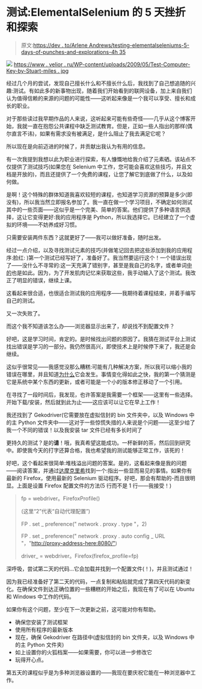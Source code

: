 # 测试:ElementalSelenium 的 5 天挫折和探索

> 原文:[https://dev . to/Arlene Andrews/testing-elementalseleniums-5-days-of-punches-and-explorations-4h 35](https://dev.to/arleneandrews/testing-elementalseleniums-5-days-of-frustrations-and-explorations-4h35)

[![](../Images/386318f46465e1be962a699641d291e2.png)](https://www.velior.ru/wp-content/uploads/2009/05/Test-Computer-Key-by-Stuart-Miles.jpg)
[https://www . velior . ru/WP-content/uploads/2009/05/Test-Computer-Key-by-Stuart-miles . jpg](https://www.velior.ru/wp-content/uploads/2009/05/Test-Computer-Key-by-Stuart-Miles.jpg)

经过几个月的尝试，发现自己擅长什么和不擅长什么后，我找到了自己想追随的兴趣:测试。有如此多的新事物出现，随着我们开始看到的联网设备，加上来自我们认为值得信赖的来源的问题的可能性——这听起来像是一个我可以享受、擅长和成长的职业。

对于那些读过我早期作品的人来说，这听起来可能有些奇怪——几乎从这个博客开始，我就一直在抱怨公共课程中缺乏测试教育。但是，正如一些人指出的那样(偶尔直言不讳)，如果有需求没有被满足，是什么阻止了我去满足它呢？

所以现在是向前迈进的时候了，并贡献出我认为有用的信息。

有一次我提到我想以此为职业进行探索，有人慷慨地给我介绍了元素硒。该站点不仅提供了测试技巧(如果您在 Selenium 中工作，您可能会喜欢这些技巧，并且文档是开放的)，而且还提供了一个免费的课程，让您了解它到底做了什么，以及如何做。

是啊！这个特殊的群体知道我喜欢较短的课程，也知道学习资源的预算是多少(即没有)，所以我当然立即报名参加了。我一直在做一个学习项目，不确定如何测试其中的一些页面——这似乎是一个完美、简单的答案。他们提供了多种语言供选择，这让它变得更好:我的应用程序是 Python，所以我选择它。已经建立了一个虚拟的环境——不妨养成好习惯。

只需要安装两件东西？这就更好了——我可以做好准备，随时出发。

经过一点介绍，以及寻找测试元素的技巧(并做笔记回去把这些添加到我的应用程序:脸红: )第一个测试已经写好了，准备好了。我当然要运行这个！一个错误出现了——没什么不寻常的:这一天充满了错别字，甚至是我自己的名字，或者单词<u>中的</u>也是如此。因为，为了开发肌肉记忆来获取这些，我手动输入了这个测试。我改正了明显的错误，继续上课。

这看起来很合适，也很适合测试我的应用程序——我期待着课程结束，并着手编写自己的测试。

又一次失败了。

而这个我不知道该怎么办——浏览器显示出来了，却说找不到配置文件？

好吧，这是学习时间，肯定的。是时候找出问题的原因了。我猜在测试平台上测试找出错误是学习的一部分。我仍然很高兴，即使技术上是时候停下来了，我还是会继续。

这似乎很常见——我感觉没那么糟糕:可能有几种解决方案，所以我可以缩小我的错误在哪里，并且知道<u>为什么</u>它会发生。事情变化得如此之快，我的第一个猜测是它是系统中某个东西的更新，或者可能是一个小的版本修正移动了一个引用。

在寻找了一段时间后，我发现，也许答案是我需要一个框架——这里有一些选择。开始下载/安装，然后就到此为止——这应该可以让它在早上工作！

我还找到了 Gekodriver(它需要放在虚拟信封的 bin 文件夹中，以及 Windows 中的主 Python 文件夹中——这对于一些惊慌失措的人来说是个问题——这至少给了我一个不同的错误！以及我安装 tar 文件已经有多长时间了

更持久的测试？是的**请**！哦，我真希望这能成功。一杯新鲜的茶，然后回到研究中。即使我今天的打字还算合格，我也希望我的测试能够正常工作，该死的！

好吧，这个看起来很简单:堆栈溢出问题的答案。是的，这看起来像是我的问题——阅读答案，并通过[达摩克里希](https://stackoverflow.com/users/5077406/dharma-krish)找到一个:指出一些显而易见的事情。如果你有最新的 Firefox，使用最新的 Selenium 驱动程序。好吧，那会有帮助的-而且很明显。上面是设置 Firefox 配置文件的方法(5 行而不是 1 行——我接受！)

> fp = webdriver。FirefoxProfile()
> 
> (这里“2”代表“自动代理配置”)
> 
> FP . set _ preference(" network . proxy . type "，2)
> 
> FP . set _ preference(" network . proxy . auto config _ URL "，"[http://proxy-address-here:8080/"](http://proxy-address-here:8080/%22))
> 
> driver_ = webdriver。Firefox(firefox_profile=fp)

深呼吸，尝试第二天的代码...它会加载并找到一个配置文件(！)，并且测试通过！

因为我已经准备好了第二天的代码，一点复制和粘贴就完成了第四天代码的新变化。在确保文件到达正确位置的一些糟糕的开始之后，我现在有了可以在 Ubuntu 和 Windows 中工作的代码。

如果你有这个问题，至少在下一次更新之前，这可能对你有帮助。

*   确保您安装了测试框架
*   使用所有程序的最新版本
*   现在，确保 Gekodriver 在路径中(虚拟信封的 bin 文件夹，以及 Windows 中的主 Python 文件夹)
*   如上设置你的火狐档案——如果需要，你可以进一步修改它
*   玩得开心点。

第五天的课程似乎是为多种浏览器设置的——我现在要庆祝它能在一种浏览器中工作。